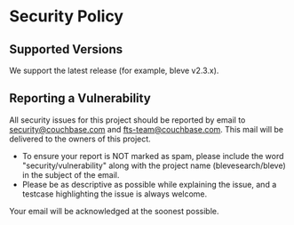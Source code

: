 # Security Policy

## Supported Versions

We support the latest release (for example, bleve v2.3.x).

## Reporting a Vulnerability

All security issues for this project should be reported by email to security@couchbase.com and fts-team@couchbase.com. 
This mail will be delivered to the owners of this project.

- To ensure your report is NOT marked as spam, please include the word "security/vulnerability" along with the project name (blevesearch/bleve) in the subject of the email.
- Please be as descriptive as possible while explaining the issue, and a testcase highlighting the issue is always welcome.

Your email will be acknowledged at the soonest possible.

